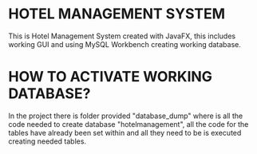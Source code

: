 # HOTEL MANAGEMENT SYSTEM
This is Hotel Management System created with JavaFX, this includes working GUI and using MySQL Workbench creating working database.

# HOW TO ACTIVATE WORKING DATABASE?
In the project there is folder provided "database_dump" where is all the code needed to create database "hotelmanagement", all the code for the tables have already been set within and all they need to be is executed creating needed tables.
